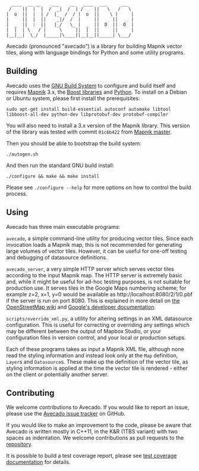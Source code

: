       ____  __ __    ___    __   ____  ___     ___
     /    ||  |  |  /  _|  /  | /    ||   \   /   \
    |  o  ||  |  | /  |_  /  / |  o  ||    \ |     |
    |     ||  |  ||    _|/  /  |     ||     ||     |
    |  _  ||  :  ||   |_/   \_ |  _  ||  D  ||  O  |
    |  |  | \   / |     \     ||  |  ||     ||     |
    |__|__|  \_/  |_____|\____||__|__||_____| \___/


Avecado (pronounced "a*vec*ado") is a library for building Mapnik vector tiles, along with language bindings for Python and some utility programs.

Building
--------

Avecado uses the [GNU Build System](http://www.gnu.org/software/automake/manual/html_node/GNU-Build-System.html) to configure and build itself and requires [Mapnik](http://mapnik.org/) 3.x, the [Boost libraries](http://boost.org/) and [Python](http://python.org/). To install on a Debian or Ubuntu system, please first install the prerequisites:

    sudo apt-get install build-essential autoconf automake libtool libboost-all-dev python-dev libprotobuf-dev protobuf-compiler

You will also need to install a 3.x version of the Mapnik library. This version of the library was tested with commit `01c6b422` from [Mapnik master](https://github.com/mapnik/mapnik).

Then you should be able to bootstrap the build system:

    ./autogen.sh

And then run the standard GNU build install:

    ./configure && make && make install

Please see `./configure --help` for more options on how to control the build process.

Using
-----

Avecado has three main executable programs:

`avecado`, a simple command-line utility for producing vector tiles. Since each invocation loads a Mapnik map, this is not recommended for generating large volumes of vector tiles. However, it can be useful for one-off testing and debugging of datasource definitions.

`avecado_server`, a very simple HTTP server which serves vector tiles according to the input Mapnik map. The HTTP server is extremely basic and, while it might be useful for ad-hoc testing purposes, is not suitable for production use. It serves tiles in the Google Maps numbering scheme; for example z=2, x=1, y=0 would be available as http://localhost:8080/2/1/0.pbf if the server is run on port 8080. This is explained in more detail on [the OpenStreetMap wiki](http://wiki.openstreetmap.org/wiki/Slippy_map_tilenames) and [Google's developer documentation](https://developers.google.com/maps/documentation/javascript/v2/overlays#Google_Maps_Coordinates).

`scripts/override_xml.py`, a utility for altering settings in an XML datasource configuration. This is useful for correcting or overriding any settings which may be different between the output of Mapbox Studio, or your configuration files in version control, and your local or production setups.

Each of these programs takes as input a Mapnik XML file, although none read the styling information and instead look only at the `Map` definition, `Layer`s and `Datasource`s. These make up the definition of the vector tile, as styling information is applied at the time the vector tile is rendered - either on the client or potentially another server.

Contributing
------------

We welcome contributions to Avecado. If you would like to report an issue, please use the [Avecado issue tracker](https://github.com/MapQuest/avecado/issues) on GitHub.

If you would like to make an improvement to the code, please be aware that Avecado is written mostly in C++11, in the K&R (1TBS variant) with two spaces as indentation. We welcome contributions as pull requests to the [repository](https://github.com/MapQuest/avecado).

It is possible to build a test coverage report, please see [test coverage documentation](docs/test_coverage.md) for details.

